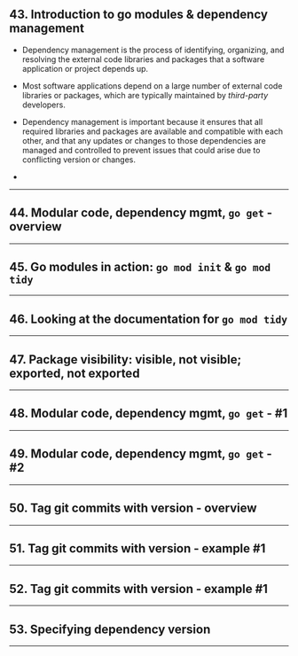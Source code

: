 ## 43. Introduction to go modules & dependency management

* Dependency management is the process of identifying, organizing, and resolving the external code libraries and packages that a software application or project depends up.
* Most software applications depend on a large number of external code libraries or packages, which are typically maintained by *third-party* developers.
* Dependency management is important because it ensures that all required libraries and packages are available and compatible with each other, and that any updates or changes to those dependencies are managed and controlled to prevent issues that could arise due to conflicting version or changes.

*
***

## 44. Modular code, dependency mgmt, `go get` - overview

***

## 45. Go modules in action: `go mod init` & `go mod tidy`

***

## 46. Looking at the documentation for `go mod tidy`

***

## 47. Package visibility: visible, not visible; exported, not exported

***

## 48. Modular code, dependency mgmt, `go get` - #1

***

## 49. Modular code, dependency mgmt, `go get` - #2

***

## 50. Tag git commits with version - overview

***

## 51. Tag git commits with version - example #1

***

## 52. Tag git commits with version - example #1

***

## 53. Specifying dependency version

***













